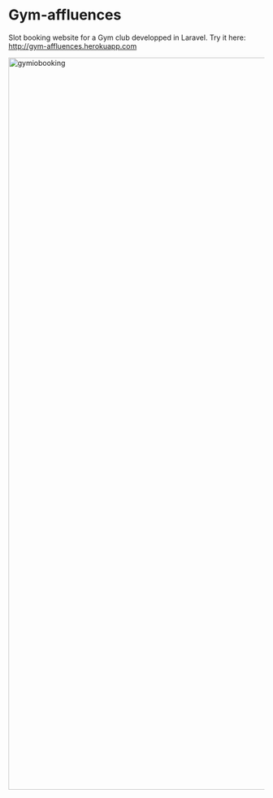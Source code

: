 # Gym-affluences
Slot booking website for a Gym club developped in Laravel. Try it here: http://gym-affluences.herokuapp.com

<img width="1440" alt="gymiobooking" src="https://user-images.githubusercontent.com/61420084/109725170-0946e100-7bb1-11eb-89e2-609240d84554.png">
